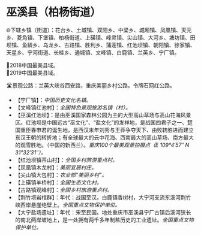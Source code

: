 # 巫溪县（柏杨街道）
🌐下辖乡镇（街道）：花台乡、土城镇、双阳乡、中梁乡、城厢镇、凤凰镇、天元乡、菱角镇、下堡镇、柏杨街道、上磺镇、峰灵镇、尖山镇、大河乡、塘坊镇、田坝镇、鱼鳞乡、乌龙乡、古路镇、胜利乡、蒲莲镇、红池坝镇、朝阳镇、徐家镇、天星乡、宁河街道、长桂乡、通城镇、文峰镇、白鹿镇、兰英乡、宁厂镇。    
  
🏅2018中国最美县域。   
🏅2019中国最美县域。   
  
🛣️景观公路：兰英大峡谷西安路，重庆美丽乡村公路。令牌石网红公路。   
  
* 【宁厂镇】：*中国历史文化名镇。*
* 【文峰镇红池村】：*全国特色景观旅游名镇（村）。*
* 【巫溪红池坝】：是由巫溪国家森林公园为主的大型高山草场与高山花海风景区。红池坝是中国远古“巫文化”、“盐文化”的发祥地，是战国四君子之一、楚国重臣春申君的诞生地，是西汉末年刘秀与王莽争夺天下、由败转胜进而建立东汉王朝的转折地；有全球最大的云中花海、西南最大的高山草场、南方最大的观雪胜地。（中国的新西兰）。*重庆100个最美观景拍摄点（E 109°4′57″ N 31°32′31″）。*  
* 【红池坝镇茶山村】：*全国乡村旅游重点村。*
* 【凤凰镇木龙村】：*美丽宜居村庄。*
* 【尖山镇大包村】：*农业部“美丽乡村”。*
* 【上磺镇羊桥村】：*全国生态文化村。*
* 【古路镇观峰村】：*全国乡村旅游重点村。*
* 【荆竹坝岩棺群】：年代：战国至汉。白鹿镇香树村，大宁河支流东溪河荆竹峡西岸悬崖绝壁上。*全国重点文物保护单位。*
* 【大宁盐场遗址】：年代：宋至民国。地处重庆市巫溪县宁厂古镇后溪河狭长的南北两岸坡地上，是一处拥有两千多年制盐历史的工业遗址。*全国重点文物保护单位。*